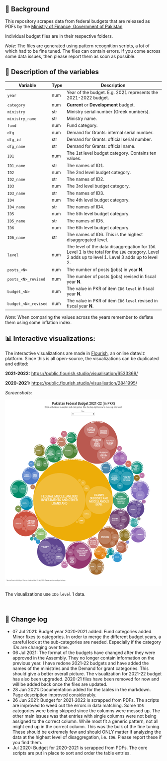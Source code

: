 ## :ledger: Background

This repository scrapes data from federal budgets that are released as PDFs by the [Ministry of Finance, Government of Pakistan](https://www.finance.gov.pk/)

Individual budget files are in their respective folders. 

*Note*: The files are generated using pattern recognition scripts, a lot of which had to be fine tuned. The files can contain errors. If you come across some data issues, then please report them as soon as possible.



## :floppy_disk: Description of the variables

| Variable | Type | Description | 
| --- | --- | --- |
| `year` | num | Year of the budget. E.g. 2021 represents the 2021-2022 budget. | 
| `category` | num | **Current** or **Development** budget. | 
| `ministry` | str | Ministry serial number (Greek numbers). | 
| `ministry_name` | str | Ministry name. | 
| `fund` | num | Fund category.  | 
| `dfg` | num | Demand for Grants: internal serial number. | 
| `dfg_id` | str | Demand for Grants: official serial number. | 
| `dfg_name` | str | Demand for Grants: official name. | 
| `ID1` | num | The 1st level budget category. Contains ten values.  | 
| `ID1_name` | str | The names of ID1.  | 
| `ID2` | num | The 2nd level budget category. |
| `ID2_name` | str | The names of ID2.  | 
| `ID3` | num | The 3rd level budget category. |
| `ID3_name` | str | The names of ID3.  | 
| `ID4` | num | The 4th level budget category. |
| `ID4_name` | str | The names of ID4.  | 
| `ID5` | num | The 5th level budget category. |
| `ID5_name` | str | The names of ID5.  | 
| `ID6` | num | The 6th level budget category. |
| `ID6_name` | str | The names of ID6. This is the highest disaggregated level.  | 
| `level` | num | The level of the data disaggregation for `ID6`. Level 1 is the total for the `ID6` category. Level 2 adds up to level 1. Level 3 adds up to level 2. |
| `posts_<N>` | num | The number of posts (jobs) in year **N**.  | 
| `posts_<N>_revised` | num | The number of posts (jobs) revised in fiscal year **N**.  | 
| `budget_<N>` | num | The value in PKR of item `ID6` `level` in fiscal year **N**. | 
| `budget_<N>_revised` | num | The value in PKR of item `ID6` `level` revised in fiscal year **N**. | 

*Note:* When comparing the values across the years remember to deflate them using some  inflation index.


## :bar_chart: Interactive visualizations:

The interactive visualizations are made in [Flourish](https://flourish.studio/), an online dataviz platform. Since this is all open-source, the visualizations can be duplicated and edited:

**2021-2022:** https://public.flourish.studio/visualisation/6533369/

**2020-2021:** https://public.flourish.studio/visualisation/2841995/

*Screenshots:*

<img src="./figures/screenshot_2021.png" height="600" title="2021-2022">


The visualizations use `ID6` `level` 1 data.

<br />


## :pencil: Change log

* 07 Jul 2021: Budget year 2020-2021 added. Fund categories added. Minor fixes to categories. In order to merge the different budget years, a careful look at the sub-categories are needed. Especially if the category IDs are changing over time. 
* 06 Jul 2021: The format of the budgets have changed after they were approved in the Assembly. They no longer contain information on the previous year. I have redone 2021-22 budgets and have added the names of the ministries and the Demand for grant categories. This should give a better overall picture. The visualization for 2021-22 budget has also been upgraded. 2020-21 files have been removed for now and will be added back once the files are updated.
* 28 Jun 2021: Documentation added for the tables in the markdown. Page description improved considerably.
* 26 Jun 2021: Budget for 2021-2022 is scrapped from PDFs. The scripts are improved to weed out the errors in data matching. Some `1D6` categories were being skipped since the columns were messed up. The other main issues was that entries with single columns were not being assigned to the correct column. While most fit a generic pattern, not all might end up in the correct column. This was the bulk of the fine tuning. These should be extremely few and should ONLY matter if analyzing the data at the highest level of disaggregation, i.e. `ID6`. Please report these if you find them.
* Jul 2020: Budget for 2020-2021 is scrapped from PDFs. The core scripts are put in place to sort and order the table entries. 
